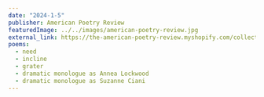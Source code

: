 ```yaml
---
date: "2024-1-5"
publisher: American Poetry Review
featuredImage: ../../images/american-poetry-review.jpg
external_link: https://the-american-poetry-review.myshopify.com/collections/issues/products/vol-53-no-1-jan-feb-2024
poems: 
  - need
  - incline
  - grater
  - dramatic monologue as Annea Lockwood
  - dramatic monologue as Suzanne Ciani
---
```

